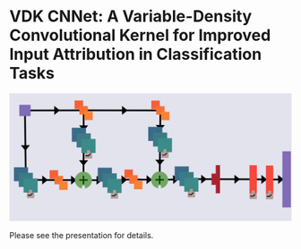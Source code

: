 # VDK CNNet: A Variable-Density Convolutional Kernel for Improved Input Attribution in Classification Tasks

![Model Arch](/arch.png)


Please see the presentation for details.
